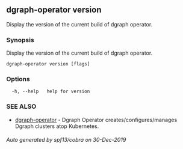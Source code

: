 ## dgraph-operator version

Display the version of the current build of dgraph operator.

### Synopsis

Display the version of the current build of dgraph operator.

```
dgraph-operator version [flags]
```

### Options

```
  -h, --help   help for version
```

### SEE ALSO

* [dgraph-operator](dgraph-operator.md)	 - Dgraph Operator creates/configures/manages Dgraph clusters atop Kubernetes.

###### Auto generated by spf13/cobra on 30-Dec-2019
